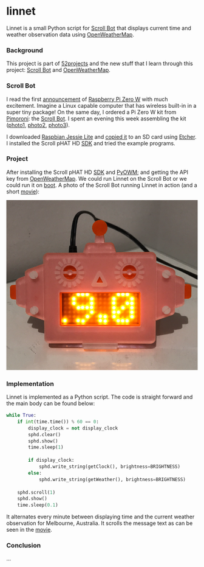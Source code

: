 # linnet

Linnet is a small Python script for [Scroll Bot](https://shop.pimoroni.com/products/scroll-bot-pi-zero-w-project-kit) that displays current time and weather observation data using [OpenWeatherMap](http://openweathermap.org).

### Background

This project is part of [52projects](https://donny.github.io/52projects/) and the new stuff that I learn through this project: [Scroll Bot](https://shop.pimoroni.com/products/scroll-bot-pi-zero-w-project-kit) and [OpenWeatherMap](http://openweathermap.org).

### Scroll Bot

I read the first [announcement](https://www.raspberrypi.org/blog/raspberry-pi-zero-w-joins-family/) of [Raspberry Pi Zero W](https://www.raspberrypi.org/products/pi-zero-w/) with much excitement. Imagine a Linux capable computer that has wireless built-in in a super tiny package! On the same day, I ordered a Pi Zero W kit from [Pimoroni](https://shop.pimoroni.com/): the [Scroll Bot](https://shop.pimoroni.com/products/scroll-bot-pi-zero-w-project-kit). I spent an evening this week assembling the kit ([photo1](https://github.com/donny/linnet/blob/master/photo1.jpg), [photo2](https://github.com/donny/linnet/blob/master/photo2.jpg), [photo3](https://github.com/donny/linnet/blob/master/photo3.jpg)).

I downloaded [Raspbian Jessie Lite](https://www.raspberrypi.org/downloads/raspbian/) and [copied it](https://learn.adafruit.com/introducing-the-raspberry-pi-zero/making-an-sd-card-using-a-mac) to an SD card using [Etcher](https://etcher.io/). I installed the Scroll pHAT HD [SDK](https://github.com/pimoroni/scroll-phat-hd) and tried the example programs.

### Project

After installing the Scroll pHAT HD [SDK](https://github.com/pimoroni/scroll-phat-hd) and [PyOWM](https://github.com/csparpa/pyowm); and getting the API key from [OpenWeatherMap](http://openweathermap.org). We could run Linnet on the Scroll Bot or we could run it on [boot](https://learn.pimoroni.com/tutorial/sandyj/running-scripts-at-boot). A photo of the Scroll Bot running Linnet in action (and a short [movie](https://raw.githubusercontent.com/donny/linnet/master/movie.m4v)):

 ![Photo](https://raw.githubusercontent.com/donny/linnet/master/scrollbot.png)

### Implementation

Linnet is implemented as a Python script. The code is straight forward and the main body can be found below:

```python
while True:
    if int(time.time()) % 60 == 0:
        display_clock = not display_clock
        sphd.clear()
        sphd.show()
        time.sleep(1)

        if display_clock:
            sphd.write_string(getClock(), brightness=BRIGHTNESS)
        else:
            sphd.write_string(getWeather(), brightness=BRIGHTNESS)

    sphd.scroll(1)
    sphd.show()
    time.sleep(0.1)
```

It alternates every minute between displaying time and the current weather observation for Melbourne, Australia. It scrolls the message text as can be seen in the [movie](https://raw.githubusercontent.com/donny/linnet/master/movie.m4v).

### Conclusion

...
